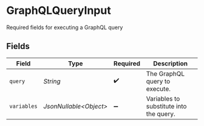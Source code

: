 # GraphQLQueryInput

Required fields for executing a GraphQL query


## Fields

| Field                                   | Type                                    | Required                                | Description                             |
| --------------------------------------- | --------------------------------------- | --------------------------------------- | --------------------------------------- |
| `query`                                 | *String*                                | :heavy_check_mark:                      | The GraphQL query to execute.           |
| `variables`                             | *JsonNullable\<Object>*                 | :heavy_minus_sign:                      | Variables to substitute into the query. |